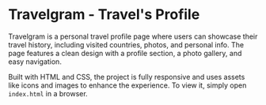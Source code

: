 # Travelgram - Travel's Profile

Travelgram is a personal travel profile page where users can showcase their travel history, including visited countries, photos, and personal info. The page features a clean design with a profile section, a photo gallery, and easy navigation.

Built with HTML and CSS, the project is fully responsive and uses assets like icons and images to enhance the experience. To view it, simply open `index.html` in a browser.
